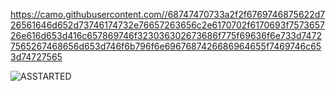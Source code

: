 
https://camo.githubusercontent.com//68747470733a2f2f6769746875622d726561646d652d73746174732e76657263656c2e6170702f6170693f757365726e616d653d416c657869746f323036302673686f775f69636f6e733d74727565267468656d653d746f6b796f6e6967687426686964655f7469746c653d74727565

![ASSTARTED](https://user-images.githubusercontent.com/85844486/162133330-155563d0-24f1-4330-a1b2-835c9bfb3f40.png)
